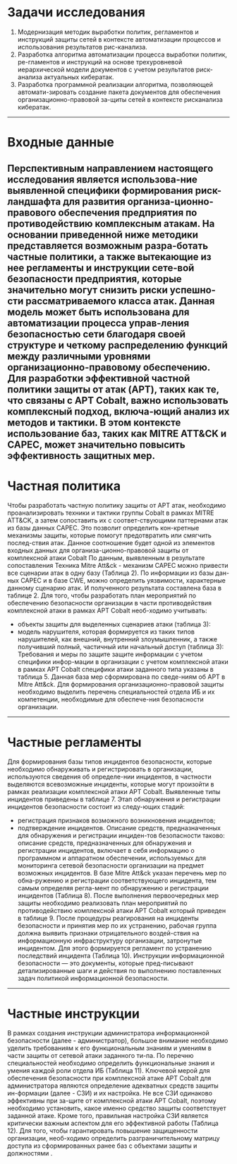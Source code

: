 # Задачи исследования
1) Модернизация методик выработки политик, регламентов и инструкций защиты сетей в контексте автоматизации процессов и использования результатов рис-канализа.
2) Разработка алгоритма автоматизации процесса выработки политик, ре-гламентов и инструкций на основе трехуровневой иерархической модели документов с учетом результатов риск-анализа актуальных кибератак.
3) Разработка программной реализации алгоритма, позволяющей автомати-зировать создание пакета документов для обеспечения организационно-правовой за-щиты сетей в контексте рисканализа кибератак.
---
# Входные данные
Перспективным направлением настоящего исследования является использова-ние выявленной специфики формирования риск-ландшафта для развития организа-ционно-правового обеспечения предприятия по противодействию комплексным атакам.
На основании приведенной ниже методики представляется возможным разра-ботать частные политики, а также вытекающие из нее регламенты и инструкции сете-вой безопасности предприятия, которые значительно могут снизить риски успешно-сти рассматриваемого класса атак.
Данная модель может быть использована для автоматизации процесса управ-ления безопасностью сети благодаря своей структуре и четкому распределению функций между различными уровнями организационно-правовому обеспечению.
Для разработки эффективной частной политики защиты от атак (APT), таких как те, что связаны с APT Cobalt, важно использовать комплексный подход, включа-ющий анализ их методов и тактики. В этом контексте использование баз, таких как MITRE ATT&CK и CAPEC, может значительно повысить эффективность защитных мер. 
---
# Частная политика
Чтобы разработать частную политику защиты от APT атак, необходимо проанализировать техники и тактики группы Cobalt в рамках MITRE ATT&CK, а затем сопоставить их с соответ-ствующими паттернами атак из базы данных CAPEC. Это позволит определить кон-кретные механизмы защиты, которые помогут предотвратить или смягчить послед-ствия атак. 
Данное соотношение будет одной из элементов входных данных для организа-ционно-правовой защиты от комплексной атаки Cobalt 
По данным, выявленным в результате сопоставления Техника Mitre Att&ck - механизм CAPEC можно привести все сценарии атак в одну базу (Таблица 2).
По информации из базы дан-ных CAPEC и в базе CWE, можно определить уязвимости, характерные данному сценарию атак. И полученного результата составлена база в таблице 2.
Для того, чтобы разработать план мероприятий по обеспечению безопасности организации в части противодействия комплексной атаки в рамках APT Cobalt необ-ходимо учитывать:
- объекты защиты для выделенных сценариев атаки (таблица 3):
- модель нарушителя, которая формируется из таких типов нарушителей, как внешний, внутренний злоумышленник, а также получивший полный, частичный или начальный доступ (таблица 3):
Требования и меры по защите защите информации с учетом специфики инфор-мации в организации с учетом комплексной атаки в рамках APT Cobalt специфики атаки заданного типа указаны в таблица 5. Данная база мер сформирована по сведе-ниям об APT в Mitre Att&ck.
Для формирования организационно-правовой защиты необходимо выделить перечень специальностей отдела ИБ и их компетенции, необходимые для обеспече-ния безопасности организации.
---
# Частные регламенты
Для формирования базы типов инцидентов безопасности, которые необходимо обнаруживать и регистрировать в организации, используются сведения об определе-нии инцидентов, в частности выделяются всевозможные инциденты, которые могут произойти в рамках реализации комплексной атаки APT Cobalt. Выявленные типы инцидентов приведены в таблице 7.
Этап обнаружения и регистрации инцидентов безопасности состоит из следу-ющих стадий:
- регистрация признаков возможного возникновения инцидентов;
- подтверждение инцидентов.
Описание средств, предназначенных для обнаружения и регистрации инциден-тов безопасности таково: описание средств, предназначенных для обнаружения и регистрации инцидентов, включает в себя информацию о программном и аппаратном обеспечении, используемых для мониторинга сетевой безопасности организации на предмет возможных инцидентов. В базе Mitre Att&ck указан перечень мер по обна-ружению и регистрации соответствующего инцидента, тем самым определяя регла-мент по обнаружению и регистрации инцидентов (Таблица 8).
После выполнения первоочередных мер защиты необходимо реализовать план мероприятий по противодействию комплексной атаки APT Cobalt который приведен в таблице 9.
После процедуры реагирования на инциденты безопасности и принятия мер по их устранению, рабочая группа должна выявить признаки отрицательного воздей-ствия на информационную инфраструктуру организации, затронутые инцидентом. Для этого формируется регламент по устранению последствий инцидента (Таблица 10).
Инструкции информационной безопасности — это документы, которые пред-писывают детализированные шаги и действия по выполнению поставленных задач политикой информационной безопасности.
---
# Частные инструкции
B рамках создания инструкции администратора информационной безопасности (далее - администратор), большое внимание необходимо уделить требованиям к его функциональным знаниям и умениям в части защиты от сетевой атаки заданного ти-па. По перечню специальностей необходимо определить функциональные знания и умения каждой роли отдела ИБ (Таблица 11).
Ключевой мерой для обеспечения безопасности при комплексной атаке APT Cobalt для администратора являются определение адекватных средств защиты ин-формации (далее - СЗИ) и их настройка. Не все СЗИ одинаково эффективны при за-щите от комплексной атаки APT Cobalt, поэтому необходимо установить, какое именно средство защиты соответствует заданной атаке. Кроме того, правильная настройка СЗИ является критически важным аспектом для его эффективной работы (Таблица 12). 
Для того, чтобы гарантировать повышение защищенности организации, необ-ходимо определить разграничительному матрицу доступа из сформированных ранее баз с объектами защиты и должностями .
